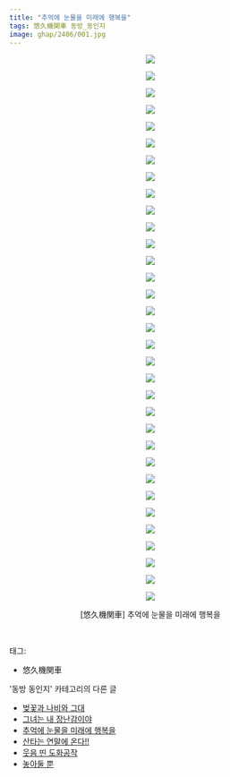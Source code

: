 ```yaml
---
title: "추억에 눈물을 미래에 행복을"
tags: 悠久機関車 동방_동인지
image: ghap/2406/001.jpg
---
```

<div class="article">
<p style="text-align: center; clear: none; float: none;"><img src="{{ site.nasurl }}/ghap/2406/001.jpg"/></p>
<p style="text-align: center; clear: none; float: none;"><img src="{{ site.nasurl }}/ghap/2406/002.jpg"/></p>
<p style="text-align: center; clear: none; float: none;"><img src="{{ site.nasurl }}/ghap/2406/003.jpg"/></p>
<p style="text-align: center; clear: none; float: none;"><img src="{{ site.nasurl }}/ghap/2406/004.jpg"/></p>
<p style="text-align: center; clear: none; float: none;"><img src="{{ site.nasurl }}/ghap/2406/005.jpg"/></p>
<p style="text-align: center; clear: none; float: none;"><img src="{{ site.nasurl }}/ghap/2406/006.jpg"/></p>
<p style="text-align: center; clear: none; float: none;"><img src="{{ site.nasurl }}/ghap/2406/007.jpg"/></p>
<p style="text-align: center; clear: none; float: none;"><img src="{{ site.nasurl }}/ghap/2406/008.jpg"/></p>
<p style="text-align: center; clear: none; float: none;"><img src="{{ site.nasurl }}/ghap/2406/009.jpg"/></p>
<p style="text-align: center; clear: none; float: none;"><img src="{{ site.nasurl }}/ghap/2406/010.jpg"/></p>
<p style="text-align: center; clear: none; float: none;"><img src="{{ site.nasurl }}/ghap/2406/011.jpg"/></p>
<p style="text-align: center; clear: none; float: none;"><img src="{{ site.nasurl }}/ghap/2406/012.jpg"/></p>
<p style="text-align: center; clear: none; float: none;"><img src="{{ site.nasurl }}/ghap/2406/013.jpg"/></p>
<p style="text-align: center; clear: none; float: none;"><img src="{{ site.nasurl }}/ghap/2406/014.jpg"/></p>
<p style="text-align: center; clear: none; float: none;"><img src="{{ site.nasurl }}/ghap/2406/015.jpg"/></p>
<p style="text-align: center; clear: none; float: none;"><img src="{{ site.nasurl }}/ghap/2406/016.jpg"/></p>
<p style="text-align: center; clear: none; float: none;"><img src="{{ site.nasurl }}/ghap/2406/017.jpg"/></p>
<p style="text-align: center; clear: none; float: none;"><img src="{{ site.nasurl }}/ghap/2406/018.jpg"/></p>
<p style="text-align: center; clear: none; float: none;"><img src="{{ site.nasurl }}/ghap/2406/019.jpg"/></p>
<p style="text-align: center; clear: none; float: none;"><img src="{{ site.nasurl }}/ghap/2406/020.jpg"/></p>
<p style="text-align: center; clear: none; float: none;"><img src="{{ site.nasurl }}/ghap/2406/021.jpg"/></p>
<p style="text-align: center; clear: none; float: none;"><img src="{{ site.nasurl }}/ghap/2406/022.jpg"/></p>
<p style="text-align: center; clear: none; float: none;"><img src="{{ site.nasurl }}/ghap/2406/023.jpg"/></p>
<p style="text-align: center; clear: none; float: none;"><img src="{{ site.nasurl }}/ghap/2406/024.jpg"/></p>
<p style="text-align: center; clear: none; float: none;"><img src="{{ site.nasurl }}/ghap/2406/025.jpg"/></p>
<p style="text-align: center; clear: none; float: none;"><img src="{{ site.nasurl }}/ghap/2406/026.jpg"/></p>
<p style="text-align: center; clear: none; float: none;"><img src="{{ site.nasurl }}/ghap/2406/027.jpg"/></p>
<p style="text-align: center; clear: none; float: none;"><img src="{{ site.nasurl }}/ghap/2406/028.jpg"/></p>
<p style="text-align: center; clear: none; float: none;"><img src="{{ site.nasurl }}/ghap/2406/029.jpg"/></p>
<p style="text-align: center; clear: none; float: none;"><img src="{{ site.nasurl }}/ghap/2406/030.jpg"/></p>
<p style="text-align: center; clear: none; float: none;"><img src="{{ site.nasurl }}/ghap/2406/031.jpg"/></p>
<p style="text-align: center; clear: none; float: none;"><img src="{{ site.nasurl }}/ghap/2406/032.jpg"/></p>
<p style="text-align: center; clear: none; float: none;"><img src="{{ site.nasurl }}/ghap/2406/033.jpg"/></p>
<p style="text-align: center; clear: none; float: none;">[悠久機関車] 추억에 눈물을 미래에 행복을</p>
<p><br/></p>
</div><div class="tagTrail">
<p>태그: </p>
<ul>
<li>悠久機関車</li>
</ul>
</div><div class="another">
<p>'동방 동인지' 카테고리의 다른 글</p>
<ul>
<li><a href="/2016-09-30-ghap_2408">벚꽃과 나비와 그대</a></li>
<li><a href="/2016-09-30-ghap_2407">그녀는 내 장난감이야</a></li>
<li><a href="/2016-09-30-ghap_2406">추억에 눈물을 미래에 행복을</a></li>
<li><a href="/2016-09-30-ghap_2405">산타는 연말에 온다!!</a></li>
<li><a href="/2016-09-30-ghap_2403">웃음 띤 도화공작</a></li>
<li><a href="/2016-09-30-ghap_2402">놓아둘 뿐</a></li>
</ul>
</div><div class="cb_module cb_fluid">
<div class="cb_wrt cb_profile">
</div><!-- commentList close -->
</div>